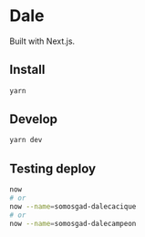 # Dale
Built with Next.js.

## Install
```sh
yarn
```

## Develop
```sh
yarn dev
```

## Testing deploy
```sh
now
# or
now --name=somosgad-dalecacique
# or
now --name=somosgad-dalecampeon
```
